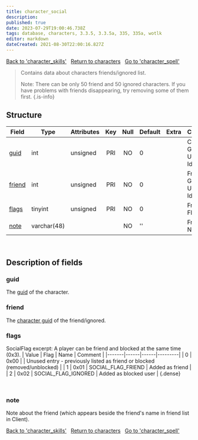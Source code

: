 ```yaml
---
title: character_social
description: 
published: true
date: 2023-07-29T19:00:46.738Z
tags: database, characters, 3.3.5, 3.3.5a, 335, 335a, wotlk
editor: markdown
dateCreated: 2021-08-30T22:00:16.827Z
---
```


<a href="https://trinitycore.info/en/database/335/characters/character_skills" class="mt-5 v-btn v-btn--depressed v-btn--flat v-btn--outlined theme--light v-size--default darkblue--text text--lighten-3"><span class="v-btn__content"><i aria-hidden="true" class="v-icon notranslate v-icon--left mdi mdi-arrow-left theme--light"></i><span>Back to 'character_skills'</span></span></a>&nbsp;&nbsp;&nbsp;<a href="https://trinitycore.info/en/database/335/characters/home" class="mt-5 v-btn v-btn--depressed v-btn--flat v-btn--outlined theme--light v-size--default darkblue--text text--lighten-3"><span class="v-btn__content"><i aria-hidden="true" class="v-icon notranslate v-icon--left mdi mdi-home-outline theme--light"></i><span>Return to characters</span></span></a>&nbsp;&nbsp;&nbsp;<a href="https://trinitycore.info/en/database/335/characters/character_spell" class="mt-5 v-btn v-btn--depressed v-btn--flat v-btn--outlined theme--light v-size--default darkblue--text text--lighten-3"><span class="v-btn__content"><span>Go to 'character_spell'</span><i aria-hidden="true" class="v-icon notranslate v-icon--right mdi mdi-arrow-right theme--light"></i></span></a>

> Contains data about characters friends/ignored list.
>
> Note: There can be only 50 friend and 50 ignored characters. If you have problems with friends disappearing, try removing some of them first.
{.is-info}


## Structure

| Field | Type | Attributes | Key | Null | Default | Extra | Comment |
| --- | --- | --- | :---: | :---: | --- | --- | --- |
| [guid](#guid) | int | unsigned | PRI | NO | 0 |  | Character Global Unique Identifier |
| [friend](#friend) | int | unsigned | PRI | NO | 0 |  | Friend Global Unique Identifier |
| [flags](#flags) | tinyint | unsigned | PRI | NO | 0 |  | Friend Flags |
| [note](#note) | varchar(48) |  |  | NO | '' |  | Friend Note |
&nbsp;
## Description of fields

### guid
The [guid](../characters/characters#guid) of the character.
&nbsp;

### friend
The [character guid](../characters/characters#guid) of the friend/ignored.
&nbsp;

### flags
SocialFlag excerpt: A player can be friend and blocked at the same time (0x3).
| Value | Flag | Name | Comment |
|-------|------|------|---------|
| 0 | 0x00 |  |  Unused entry - previously listed as friend or blocked (removed/unblocked) |
| 1 | 0x01 | SOCIAL_FLAG_FRIEND | Added as friend |
| 2 | 0x02 | SOCIAL_FLAG_IGNORED | Added as blocked user |
{.dense}

&nbsp;

### note
Note about the friend (which appears beside the friend's name in friend list in Client).
&nbsp;

<a href="https://trinitycore.info/en/database/335/characters/character_skills" class="mt-5 v-btn v-btn--depressed v-btn--flat v-btn--outlined theme--light v-size--default darkblue--text text--lighten-3"><span class="v-btn__content"><i aria-hidden="true" class="v-icon notranslate v-icon--left mdi mdi-arrow-left theme--light"></i><span>Back to 'character_skills'</span></span></a>&nbsp;&nbsp;&nbsp;<a href="https://trinitycore.info/en/database/335/characters/home" class="mt-5 v-btn v-btn--depressed v-btn--flat v-btn--outlined theme--light v-size--default darkblue--text text--lighten-3"><span class="v-btn__content"><i aria-hidden="true" class="v-icon notranslate v-icon--left mdi mdi-home-outline theme--light"></i><span>Return to characters</span></span></a>&nbsp;&nbsp;&nbsp;<a href="https://trinitycore.info/en/database/335/characters/character_spell" class="mt-5 v-btn v-btn--depressed v-btn--flat v-btn--outlined theme--light v-size--default darkblue--text text--lighten-3"><span class="v-btn__content"><span>Go to 'character_spell'</span><i aria-hidden="true" class="v-icon notranslate v-icon--right mdi mdi-arrow-right theme--light"></i></span></a>
